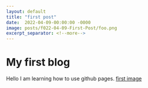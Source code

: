 ```yaml
---
layout: default
title: "first post"
date:  2022-04-09-00:00:00 -0000
image: posts/f022-04-09-First-Post/foo.png
excerpt_separator: <!--more-->
---
```


# My first blog

Hello I am learning how to use github pages.
[first image](assets/posts/022-04-09-First-Post/bar.png)
